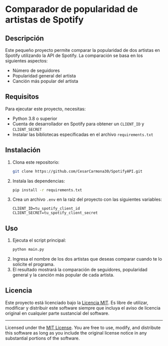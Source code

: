 # Comparador de popularidad de artistas de Spotify

## Descripción

Este pequeño proyecto permite comparar la popularidad de dos artistas en Spotify utilizando la API de Spotify.
La comparación se basa en los siguientes aspectos:

- Número de seguidores
- Popularidad general del artista
- Canción más popular del artista

## Requisitos

Para ejecutar este proyecto, necesitas:

- Python 3.8 o superior
- Cuenta de desarrollador en Spotify para obtener un `CLIENT_ID` y `CLIENT_SECRET`
- Instalar las bibliotecas específicadas en el archivo `requirements.txt`

## Instalación

1. Clona este repositorio:
   ```bash
   git clone https://github.com/CesarCarmona30/SpotifyAPI.git
   ```
2. Instala las dependencias:
   ```bash
   pip install -r requirements.txt
   ```
3. Crea un archivo `.env` en la raíz del proyecto con las siguientes variables:
   ```env
   CLIENT_ID=tu_spotify_client_id
   CLIENT_SECRET=tu_spotify_client_secret
   ```

## Uso

1. Ejecuta el script principal:
   ```bash
   python main.py
   ```
2. Ingresa el nombre de los dos artistas que deseas comparar cuando te lo solicite el programa.
3. El resultado mostrará la comparación de seguidores, popularidad general y la canción más popular de cada artista.

## Licencia

Este proyecto está licenciado bajo la [Licencia MIT](LICENSE).
Es libre de utilizar, modificar y distribuir este software siempre que incluya el aviso de licencia original en cualquier parte sustancial del software.

---

Licensed under the [MIT License](LICENSE). You are free to use, modify, and distribute this software as long as you include the original license notice in any substantial portions of the software.
